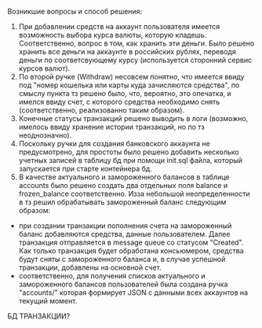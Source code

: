 Возникшие вопросы и способ решения:
1. При добавлении средств на аккаунт пользователя имеется возможность выбора курса валюты, которую кладешь. Соответственно, вопрос в том, как хранить эти деньги. Было решено хранить все деньги на аккаунте в российских рублях, переводя деньги по соответсвующему курсу (используется сторонний сервис курсов валют).
2. По второй ручке (Withdraw) несовсем понятно, что имеется ввиду под "номер кошелька или карты куда зачисляются средства", по смыслу пункта тз решено было, что, вероятно, это опечатка, и имелся ввиду счет, с которого средства необходимо снять (соответственно, реализованно таким образом).
3. Конечные статусы транзакций решено выводить в логи (возможно, имелось ввиду хранение истории транзакций, но по тз неоднозначно).
4. Поскольку ручки для создания банковского аккаунта не предусмотрено, для простоты было решено добавить несколько учетных записей в таблицу бд при помощи init.sql файла, который запускается при старте контейнера бд.
5. В качестве актуального и замороженного балансов в таблице accounts было решено создать два отдельных поля balance и frozen_balance соответственно. Изза небольшой неопределенности в тз решил обрабатывать замороженный баланс следующим образом: 
  - при создании транзакции пополнения счета на замороженный баланс добавляются средства, данные пользователем. Далее транзакция отправляется в message queue со статусом "Created". Как только транзакция будет обработана консьюмером, средства будут сняты с замороженного баланса и, в случае успешной транзакции, добавлены на основной счет.
  - соответственно, для получения списков актуального и замороженного балансов пользователей была создана ручка "accounts/" которая формирует JSON с данными всех аккаунтов на текущий момент.

БД ТРАНЗАКЦИИ?
